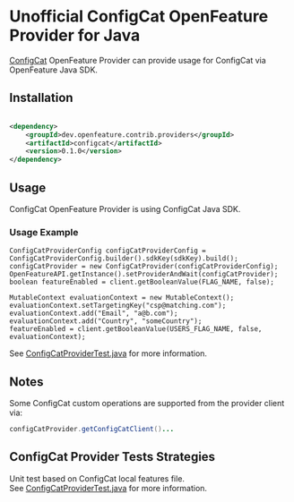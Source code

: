 # Unofficial ConfigCat OpenFeature Provider for Java

[ConfigCat](https://configcat.com/) OpenFeature Provider can provide usage for ConfigCat via OpenFeature Java SDK.

## Installation

<!-- x-release-please-start-version -->

```xml

<dependency>
    <groupId>dev.openfeature.contrib.providers</groupId>
    <artifactId>configcat</artifactId>
    <version>0.1.0</version>
</dependency>
```

<!-- x-release-please-end-version -->

## Usage
ConfigCat OpenFeature Provider is using ConfigCat Java SDK.

### Usage Example

```
ConfigCatProviderConfig configCatProviderConfig = ConfigCatProviderConfig.builder().sdkKey(sdkKey).build();
configCatProvider = new ConfigCatProvider(configCatProviderConfig);
OpenFeatureAPI.getInstance().setProviderAndWait(configCatProvider);
boolean featureEnabled = client.getBooleanValue(FLAG_NAME, false);

MutableContext evaluationContext = new MutableContext();
evaluationContext.setTargetingKey("csp@matching.com");
evaluationContext.add("Email", "a@b.com");
evaluationContext.add("Country", "someCountry");
featureEnabled = client.getBooleanValue(USERS_FLAG_NAME, false, evaluationContext);
```

See [ConfigCatProviderTest.java](./src/test/java/dev/openfeature/contrib/providers/configcat/ConfigCatProviderTest.java)
for more information.

## Notes
Some ConfigCat custom operations are supported from the provider client via:

```java
configCatProvider.getConfigCatClient()...
```

## ConfigCat Provider Tests Strategies

Unit test based on ConfigCat local features file.  
See [ConfigCatProviderTest.java](./src/test/java/dev/openfeature/contrib/providers/configcat/ConfigCatProviderTest.java)
for more information.
